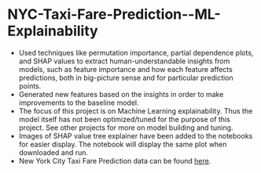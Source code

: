 # NYC-Taxi-Fare-Prediction--ML-Explainability

+ Used techniques like permutation importance, partial dependence plots, and SHAP values to extract human-understandable insights from models, such as feature importance and how each feature affects predictions, both in big-picture sense and for particular prediction points.
+ Generated new features based on the insights in order to make improvements to the baseline model.
+ The focus of this project is on Machine Learning explainability. Thus the model itself has not been optimized/tuned for the purpose of this project. See other projects for more on model building and tuning.
+ Images of SHAP value tree explainer have been added to the notebooks for easier display. The notebook will display the same plot when downloaded and run.
+ New York City Taxi Fare Prediction data can be found [here](https://www.kaggle.com/dansbecker/new-york-city-taxi-fare-prediction).

